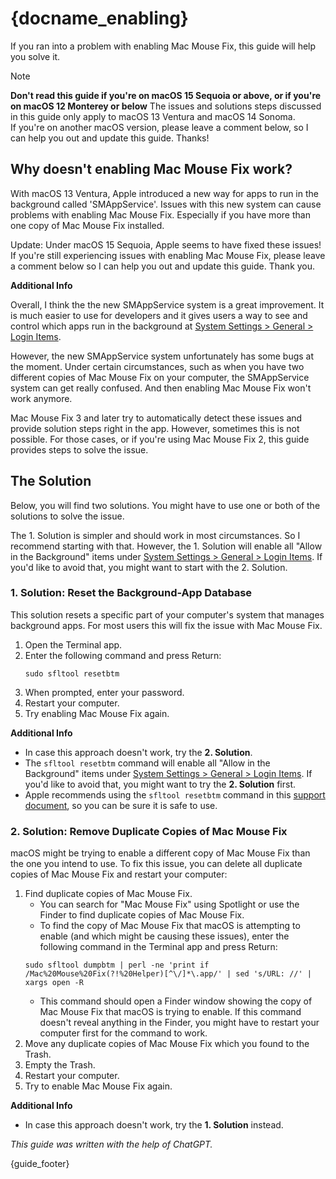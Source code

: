# {docname_enabling}

If you ran into a problem with enabling Mac Mouse Fix, this guide will help you solve it.

> [!NOTE]
> **Don't read this guide if you're on macOS 15 Sequoia or above, or if you're on macOS 12 Monterey or below**
> The issues and solutions steps discussed in this guide only apply to macOS 13 Ventura and macOS 14 Sonoma. \
> If you're on another macOS version, please leave a comment below, so I can help you out and update this guide. Thanks!

## Why doesn't enabling Mac Mouse Fix work?

With macOS 13 Ventura, Apple introduced a new way for apps to run in the background called 'SMAppService'. Issues with this new system can cause problems with enabling Mac Mouse Fix. Especially if you have more than one copy of Mac Mouse Fix installed.

Update: Under macOS 15 Sequoia, Apple seems to have fixed these issues! If you're still experiencing issues with enabling Mac Mouse Fix, please leave a comment below so I can help you out and update this guide. Thank you.

**Additional Info**

Overall, I think the the new SMAppService system is a great improvement. It is much easier to use for developers and it gives users a way to see and control which apps run in the background at [System Settings > General > Login Items](https://noah-nuebling.github.io/redirection-service/?target=macos-settings-loginitems).

However, the new SMAppService system unfortunately has some bugs at the moment. Under certain circumstances, such as when you have two different copies of Mac Mouse Fix on your computer, the SMAppService system can get really confused. And then enabling Mac Mouse Fix won't work anymore.

Mac Mouse Fix 3 and later try to automatically detect these issues and provide solution steps right in the app. However, sometimes this is not possible. For those cases, or if you're using Mac Mouse Fix 2, this guide provides steps to solve the issue.

## The Solution

Below, you will find two solutions. You might have to use one or both of the solutions to solve the issue. 

The 1. Solution is simpler and should work in most circumstances. So I recommend starting with that. However, the 1. Solution will enable all "Allow in the Background" items under [System Settings > General > Login Items](https://noah-nuebling.github.io/redirection-service/?target=macos-settings-loginitems). If you'd like to avoid that, you might want to start with the 2. Solution.

<!-- 

Message when running resetbtm:

sfltool would like to reset Login Items.
This will enable all "Allow in the Background" items in Login Items
Settings. Reboot your Mac after running this command.
Touch ID or enter your password
-->

### 1. Solution: Reset the Background-App Database

This solution resets a specific part of your computer's system that manages background apps. For most users this will fix the issue with Mac Mouse Fix.

<!--
The Background-App Database of macOS can easily become corrupted, leading to problems such as not being able to enable Mac Mouse Fix. But luckily, there's an easy way to repair the database:
-->

1. Open the Terminal app. 
3. Enter the following command and press Return:
    ```
    sudo sfltool resetbtm
    ``` 
4. When prompted, enter your password.
5. Restart your computer.
6. Try enabling Mac Mouse Fix again.

**Additional Info**

- In case this approach doesn't work, try the **2. Solution**.
- The `sfltool resetbtm` command will enable all "Allow in the Background" items under [System Settings > General > Login Items](https://noah-nuebling.github.io/redirection-service/?target=macos-settings-loginitems). If you'd like to avoid that, you might want to try the **2. Solution** first.
- Apple recommends using the `sfltool resetbtm` command in this [support document](https://support.apple.com/guide/deployment/depdca572563/web), so you can be sure it is safe to use. 

### 2. Solution: Remove Duplicate Copies of Mac Mouse Fix

macOS might be trying to enable a different copy of Mac Mouse Fix than the one you intend to use. To fix this issue, you can delete all duplicate copies of Mac Mouse Fix and restart your computer:

1. Find duplicate copies of Mac Mouse Fix.
    - You can search for "Mac Mouse Fix" using Spotlight or use the Finder to find duplicate copies of Mac Mouse Fix.
    - To find the copy of Mac Mouse Fix that macOS is attempting to enable (and which might be causing these issues), enter the following command in the Terminal app and press Return:
    ```
    sudo sfltool dumpbtm | perl -ne 'print if /Mac%20Mouse%20Fix(?!%20Helper)[^\/]*\.app/' | sed 's/URL: //' | xargs open -R
    ```
    - This command should open a Finder window showing the copy of Mac Mouse Fix that macOS is trying to enable. If this command doesn't reveal anything in the Finder, you might have to restart your computer first for the command to work. <!-- This can happen if you've moved the duplicate copy of Mac Mouse Fix since you last restarted your computer. -->
3. Move any duplicate copies of Mac Mouse Fix which you found to the Trash.
4. Empty the Trash.
5. Restart your computer.
6. Try to enable Mac Mouse Fix again.

**Additional Info**

- In case this approach doesn't work, try the **1. Solution** instead.
<!-- - Mac Mouse Fix 3 and later try to automatically detect if there is a duplicate copy on your computer which prevents enabling. In that case, Mac Mouse Fix will show you solution steps right in the app. However, in case the automatic detection fails or in case you're using Mac Mouse Fix 2 then the 2. Solution might help you. -->

*This guide was written with the help of ChatGPT.*

{guide_footer}